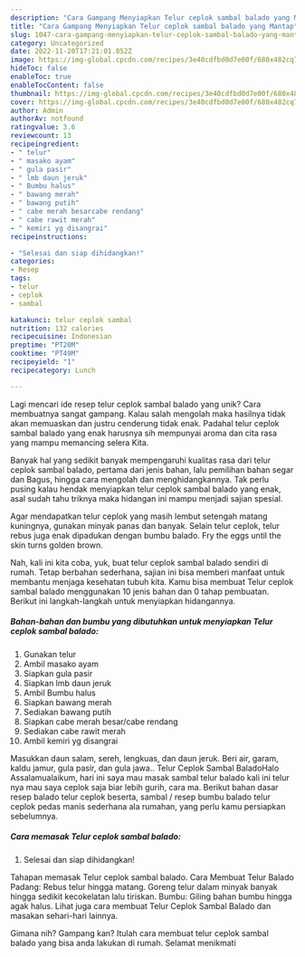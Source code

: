 ```yaml
---
description: "Cara Gampang Menyiapkan Telur ceplok sambal balado yang Mantap"
title: "Cara Gampang Menyiapkan Telur ceplok sambal balado yang Mantap"
slug: 1047-cara-gampang-menyiapkan-telur-ceplok-sambal-balado-yang-mantap
category: Uncategorized
date: 2022-11-20T17:21:01.852Z
image: https://img-global.cpcdn.com/recipes/3e40cdfbd0d7e00f/680x482cq70/telur-ceplok-sambal-balado-foto-resep-utama.jpg
hideToc: false
enableToc: true
enableTocContent: false
thumbnail: https://img-global.cpcdn.com/recipes/3e40cdfbd0d7e00f/680x482cq70/telur-ceplok-sambal-balado-foto-resep-utama.jpg
cover: https://img-global.cpcdn.com/recipes/3e40cdfbd0d7e00f/680x482cq70/telur-ceplok-sambal-balado-foto-resep-utama.jpg
author: Admin
authorAv: notfound
ratingvalue: 3.6
reviewcount: 13
recipeingredient:
- " telur"
- " masako ayam"
- " gula pasir"
- " lmb daun jeruk"
- " Bumbu halus"
- " bawang merah"
- " bawang putih"
- " cabe merah besarcabe rendang"
- " cabe rawit merah"
- " kemiri yg disangrai"
recipeinstructions:

- "Selesai dan siap dihidangkan!"
categories:
- Resep
tags:
- telur
- ceplok
- sambal

katakunci: telur ceplok sambal 
nutrition: 132 calories
recipecuisine: Indonesian
preptime: "PT20M"
cooktime: "PT49M"
recipeyield: "1"
recipecategory: Lunch

---
```





Lagi mencari ide resep telur ceplok sambal balado yang unik? Cara membuatnya sangat gampang. Kalau salah mengolah maka hasilnya tidak akan memuaskan dan justru cenderung tidak enak. Padahal telur ceplok sambal balado yang enak harusnya sih mempunyai aroma dan cita rasa yang mampu memancing selera Kita.





Banyak hal yang sedikit banyak mempengaruhi kualitas rasa dari telur ceplok sambal balado, pertama dari jenis bahan, lalu pemilihan bahan segar dan Bagus, hingga cara mengolah dan menghidangkannya. Tak perlu pusing kalau hendak menyiapkan telur ceplok sambal balado yang enak,      asal sudah tahu triknya maka hidangan ini mampu menjadi sajian spesial.














Agar mendapatkan telur ceplok yang masih lembut setengah matang kuningnya, gunakan minyak panas dan banyak. Selain telur ceplok, telur rebus juga enak dipadukan dengan bumbu balado. Fry the eggs until the skin turns golden brown.






Nah, kali ini kita coba, yuk, buat telur ceplok sambal balado sendiri di rumah. Tetap berbahan sederhana, sajian ini bisa memberi manfaat untuk membantu menjaga kesehatan tubuh kita. Kamu bisa membuat Telur ceplok sambal balado menggunakan 10 jenis bahan dan 0 tahap pembuatan. Berikut ini langkah-langkah untuk menyiapkan hidangannya.

<!--inarticleads1-->

##### Bahan-bahan dan bumbu yang dibutuhkan untuk menyiapkan Telur ceplok sambal balado:

1. Gunakan  telur
1. Ambil  masako ayam
1. Siapkan  gula pasir
1. Siapkan  lmb daun jeruk
1. Ambil  Bumbu halus
1. Siapkan  bawang merah
1. Sediakan  bawang putih
1. Siapkan  cabe merah besar/cabe rendang
1. Sediakan  cabe rawit merah
1. Ambil  kemiri yg disangrai


Masukkan daun salam, sereh, lengkuas, dan daun jeruk. Beri air, garam, kaldu jamur, gula pasir, dan gula jawa.. Telur Ceplok Sambal BaladoHalo Assalamualaikum, hari ini saya mau masak sambal telur balado kali ini telur nya mau saya ceplok saja biar lebih gurih, cara ma. Berikut bahan dasar resep balado telur ceplok beserta, sambal / resep bumbu balado telur ceplok pedas manis sederhana ala rumahan, yang perlu kamu persiapkan sebelumnya. 

<!--inarticleads2-->

##### Cara memasak Telur ceplok sambal balado:


1. Selesai dan siap dihidangkan!

Tahapan memasak Telur ceplok sambal balado. Cara Membuat Telur Balado Padang: Rebus telur hingga matang. Goreng telur dalam minyak banyak hingga sedikit kecokelatan lalu tiriskan. Bumbu: Giling bahan bumbu hingga agak halus. Lihat juga cara membuat Telur Ceplok Sambal Balado dan masakan sehari-hari lainnya. 

Gimana nih? Gampang kan? Itulah cara membuat telur ceplok sambal balado yang bisa anda lakukan di rumah. Selamat menikmati
